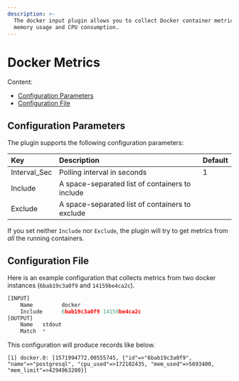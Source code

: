 ```yaml
---
description: >-
  The docker input plugin allows you to collect Docker container metrics such as
  memory usage and CPU consumption.
---
```


# Docker Metrics

Content:

* [Configuration Parameters](https://github.com/fluent/fluent-bit-docs/tree/4961938ae3018e520208ebdfa1b2181f6332d2ca/pipeline/inputs/docker.md#configuration-parameters)
* [Configuration File](https://github.com/fluent/fluent-bit-docs/tree/4961938ae3018e520208ebdfa1b2181f6332d2ca/pipeline/inputs/docker.md#configuration-file)

## Configuration Parameters

The plugin supports the following configuration parameters:

| Key | Description | Default |
| :--- | :--- | :--- |
| Interval\_Sec | Polling interval in seconds | 1 |
| Include | A space-separated list of containers to include |  |
| Exclude | A space-separated list of containers to exclude |  |

If you set neither `Include` nor `Exclude`, the plugin will try to get metrics from _all_ the running containers.

## Configuration File

Here is an example configuration that collects metrics from two docker instances \(`6bab19c3a0f9` and `14159be4ca2c`\).

```python
[INPUT]
    Name         docker
    Include      6bab19c3a0f9 14159be4ca2c
[OUTPUT]
    Name   stdout
    Match  *
```

This configuration will produce records like below.

```text
[1] docker.0: [1571994772.00555745, {"id"=>"6bab19c3a0f9", "name"=>"postgresql", "cpu_used"=>172102435, "mem_used"=>5693400, "mem_limit"=>4294963200}]
```

